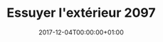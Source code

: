 ---
title: "Essuyer l'extérieur 2097"
date: 2017-12-04T00:00:00+01:00
refurl: "https://amzn.to/2zV1ykR"
originalTitle: "Wipeout"
---